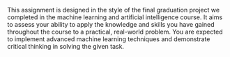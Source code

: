 This assignment is designed in the style of the final graduation project we completed in the machine learning and artificial intelligence course. It aims to assess your ability to apply the knowledge and skills you have gained throughout the course to a practical, real-world problem. You are expected to implement advanced machine learning techniques and demonstrate critical thinking in solving the given task.
